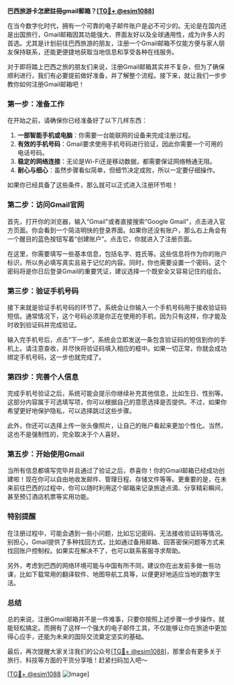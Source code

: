 **巴西旅游卡怎麽註冊gmail郵箱？[[TG💪+ @esim1088](https://t.me/s/esim1088)]**

在当今数字化时代，拥有一个可靠的电子邮件账户是必不可少的。无论是在国内还是出国旅行，Gmail邮箱因其功能强大、界面友好以及全球通用性，成为许多人的首选。尤其是计划前往巴西旅游的朋友，注册一个Gmail邮箱不仅能方便与家人朋友保持联系，还能更便捷地获取当地信息和享受各种在线服务。

对于即将踏上巴西之旅的朋友们来说，注册Gmail邮箱其实并不复杂，但为了确保顺利进行，我们有必要提前做好准备，并了解整个流程。接下来，就让我们一步步教你如何注册Gmail邮箱吧！

### **第一步：准备工作**

在开始之前，请确保你已经准备好了以下几样东西：
1. **一部智能手机或电脑**：你需要一台能联网的设备来完成注册过程。
2. **有效的手机号码**：Gmail要求使用手机号码进行验证，因此你需要一个可用的电话号码。
3. **稳定的网络连接**：无论是Wi-Fi还是移动数据，都需要保证网络畅通无阻。
4. **耐心与细心**：虽然步骤看似简单，但细节决定成败，所以一定要仔细操作。

如果你已经具备了这些条件，那么就可以正式进入注册环节啦！

### **第二步：访问Gmail官网**

首先，打开你的浏览器，输入“Gmail”或者直接搜索“Google Gmail”，点击进入官方页面。你会看到一个简洁明快的登录界面。如果你还没有账户，那么右上角会有一个醒目的蓝色按钮写着“创建账户”。点击它，你就进入了注册页面。

在这里，你需要填写一些基本信息，包括名字、姓氏等。这些信息将作为你的账户标识，所以务必填写真实且易于记忆的内容。同时，你也需要设置一个密码，这个密码将是你日后登录Gmail的重要凭证，建议选择一个既安全又容易记住的组合。

### **第三步：验证手机号码**

接下来就是验证手机号码的环节了。系统会让你输入一个手机号码用于接收验证码短信。通常情况下，这个号码必须是你正在使用的手机，因为只有这样，你才能及时收到验证码并完成验证。

输入完手机号后，点击“下一步”，系统会立即发送一条包含验证码的短信到你的手机上。请注意查收，并尽快将验证码填入相应的框中。如果一切正常，你就会成功绑定手机号码，这一步也就完成了。

### **第四步：完善个人信息**

完成手机号验证之后，系统可能会提示你继续补充其他信息，比如生日、性别等。这部分内容属于可选填写项，你可以根据自己的意愿选择是否提供。不过，如果你希望更好地保护隐私，可以选择跳过这些步骤。

此外，你还可以选择上传一张头像照片，让自己的账户看起来更加个性化。当然，这也不是强制性的，完全取决于个人喜好。

### **第五步：开始使用Gmail**

当所有信息都填写完毕并且通过了验证之后，恭喜你！你的Gmail邮箱已经成功创建啦！现在你可以自由地收发邮件、管理日程、存储文件等等。更重要的是，在未来前往巴西的过程中，你可以随时利用这个邮箱来记录旅途点滴、分享精彩瞬间，甚至预订酒店机票等实用功能。

### **特别提醒**

在注册过程中，可能会遇到一些小问题，比如忘记密码、无法接收验证码等情况。别担心，Gmail提供了多种找回方式，比如通过备用邮箱、回答密保问题等方式来找回账户控制权。如果实在解决不了，也可以联系客服寻求帮助。

另外，考虑到巴西的网络环境可能与中国有所不同，建议你在出发前多做一些功课，比如下载常用的翻译软件、地图导航工具等，以便更好地适应当地的数字生活。

### **总结**

总的来说，注册Gmail邮箱并不是一件难事，只要你按照上述步骤一步步操作，就能轻松搞定。而拥有了这样一个强大的电子邮件工具，不仅能够让你在旅途中更加得心应手，还能为未来的国际交流奠定坚实的基础。

最后，再次提醒大家关注我们的公众号[[TG💪+ @esim1088](https://t.me/s/esim1088)]，那里会有更多关于旅行、科技等方面的干货分享哦！赶紧扫码加入吧～

[[TG💪+ @esim1088](https://t.me/s/esim1088) ![Image](https://i.postimg.cc/4NQfJmqS/Snipaste-2025-05-13-00-14-12.png)]
